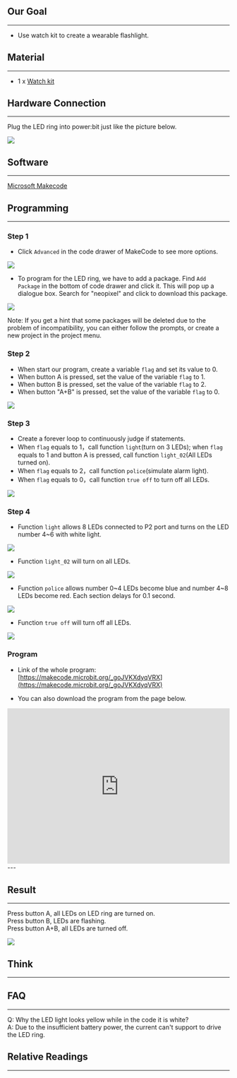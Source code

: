 ## Our Goal  
---  
- Use watch kit to create a wearable flashlight.  


## Material   
---  
- 1 x [Watch kit](https://www.elecfreaks.com/estore/power-bit-watch-kit-for-microbit.html)  


## Hardware Connection  
---  
Plug the LED ring into power:bit just like the picture below.  

![](https://i.imgur.com/xLUYTkT.jpg)  


## Software  
---  
[Microsoft Makecode](https://makecode.microbit.org/#)  


## Programming  
---  
### Step 1
- Click `Advanced` in the code drawer of MakeCode to see more options.   

![](https://i.imgur.com/LjMR5IU.png)  

- To program for the LED ring, we have to add a package. Find `Add Package` in the bottom of code drawer and click it. This will pop up a dialogue box. Search for "neopixel" and click to download this package. 

![](https://i.imgur.com/0u6UbMV.png)  

Note: If you get a hint that some packages will be deleted due to the problem of incompatibility, you can either follow the prompts, or create a new project in the project menu.

### Step 2  

- When start our program, create a variable `flag` and set its value to 0.  
- When button A is pressed, set the value of the variable `flag` to 1.   
- When button B is pressed, set the value of the variable `flag` to 2.   
- When button "A+B" is pressed, set the value of the variable `flag` to 0.   

![](https://i.imgur.com/n6EOHiO.png)  

### Step 3  

- Create a forever loop to continuously judge if statements.   
- When `flag` equals to 1，call function `light`(turn on 3 LEDs); when `flag` equals to 1 and button A is pressed, call function `light_02`(All LEDs turned on).
- When `flag` equals to 2，call function `police`(simulate alarm light).  
- When `flag` equals to 0，call function `true off` to turn off all LEDs.  

![](https://i.imgur.com/shL403s.png)  


### Step 4  

- Function `light` allows 8 LEDs connected to P2 port and turns on the LED number 4~6 with white light.  

![](https://i.imgur.com/fUgwYDa.png)  

- Function `light_02` will turn on all LEDs.   

![](https://i.imgur.com/v0v7crG.png)  

- Function `police` allows number 0~4 LEDs become blue and number 4~8 LEDs become red. Each section delays for 0.1 second.   

![](https://i.imgur.com/8Wujurq.png)  

- Function `true off` will turn off all LEDs.  

![](https://i.imgur.com/MTjecwh.png)  


### Program  
- Link of the whole program: [https://makecode.microbit.org/_goJVKXdyqVRX](https://makecode.microbit.org/_goJVKXdyqVRX)  

- You can also download the program from the page below.  

<div style="position:relative;height:0;padding-bottom:70%;overflow:hidden;"><iframe style="position:absolute;top:0;left:0;width:100%;height:100%;" src="https://makecode.microbit.org/#pub:_goJVKXdyqVRX" frameborder="0" sandbox="allow-popups allow-forms allow-scripts allow-same-origin"></iframe></div>  
---


## Result  
---
Press button A, all LEDs on LED ring are turned on.   
Press button B, LEDs are flashing.   
Press button A+B, all LEDs are turned off.   

![](https://i.imgur.com/Uiksjgk.gif)  


## Think  
---  


## FAQ  
---
Q: Why the LED light looks yellow while in the code it is white?  
A: Due to the insufficient battery power, the current can't support to drive the LED ring.  


## Relative Readings  
---
